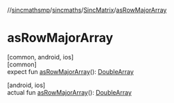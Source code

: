 //[sincmathsmp](../../../index.md)/[sincmaths](../index.md)/[SincMatrix](index.md)/[asRowMajorArray](as-row-major-array.md)

# asRowMajorArray

[common, android, ios]\
[common]\
expect fun [asRowMajorArray](as-row-major-array.md)(): [DoubleArray](https://kotlinlang.org/api/latest/jvm/stdlib/kotlin/-double-array/index.html)

[android, ios]\
actual fun [asRowMajorArray](as-row-major-array.md)(): [DoubleArray](https://kotlinlang.org/api/latest/jvm/stdlib/kotlin/-double-array/index.html)
